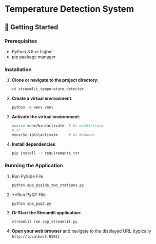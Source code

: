 # Temperature Detection System

## 🚀 Getting Started

### Prerequisites

- Python 3.8 or higher
- pip package manager

### Installation

1. **Clone or navigate to the project directory**:
   ```bash
   cd streamlit_temperature_detector
   ```

2. **Create a virtual environment**:
   ```bash
   python -m venv venv
   ```

3. **Activate the virtual environment**:
   ```bash
   source venv/bin/activate  # On macOS/Linux
   # or
   venv\Scripts\activate     # On Windows
   ```

4. **Install dependencies**:
   ```bash
   pip install -r requirements.txt
   ```

### Running the Application

1. Run PySide File
   ```bash
   python app_pyside_two_stations.py
   ```

1. **Run PyQT File
   ```bash
   python app_pyqt.py
   ```

2. **Or Start the Streamlit application**:
   ```bash
   streamlit run app_streamlit.py
   ```

3. **Open your web browser** and navigate to the displayed URL (typically `http://localhost:8501`) 

